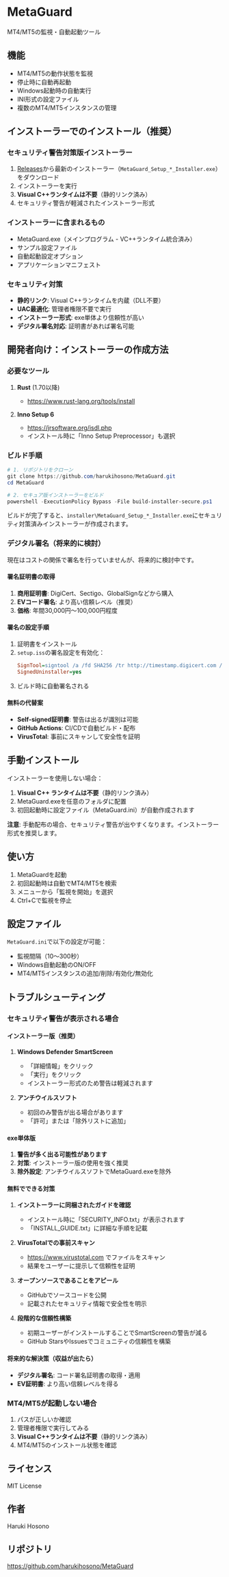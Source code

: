 # MetaGuard

MT4/MT5の監視・自動起動ツール

## 機能

- MT4/MT5の動作状態を監視
- 停止時に自動再起動
- Windows起動時の自動実行
- INI形式の設定ファイル
- 複数のMT4/MT5インスタンスの管理

## インストーラーでのインストール（推奨）

### セキュリティ警告対策版インストーラー

1. [Releases](https://github.com/harukihosono/MetaGuard/releases)から最新のインストーラー（`MetaGuard_Setup_*_Installer.exe`）をダウンロード
2. インストーラーを実行
3. **Visual C++ランタイムは不要**（静的リンク済み）
4. セキュリティ警告が軽減されたインストーラー形式

### インストーラーに含まれるもの

- MetaGuard.exe（メインプログラム - VC++ランタイム統合済み）
- サンプル設定ファイル
- 自動起動設定オプション
- アプリケーションマニフェスト

### セキュリティ対策

- **静的リンク**: Visual C++ランタイムを内蔵（DLL不要）
- **UAC最適化**: 管理者権限不要で実行
- **インストーラー形式**: exe単体より信頼性が高い
- **デジタル署名対応**: 証明書があれば署名可能

## 開発者向け：インストーラーの作成方法

### 必要なツール

1. **Rust** (1.70以降)
   - https://www.rust-lang.org/tools/install

2. **Inno Setup 6**
   - https://jrsoftware.org/isdl.php
   - インストール時に「Inno Setup Preprocessor」も選択

### ビルド手順

```powershell
# 1. リポジトリをクローン
git clone https://github.com/harukihosono/MetaGuard.git
cd MetaGuard

# 2. セキュア版インストーラーをビルド
powershell -ExecutionPolicy Bypass -File build-installer-secure.ps1
```

ビルドが完了すると、`installer\MetaGuard_Setup_*_Installer.exe`にセキュリティ対策済みインストーラーが作成されます。

### デジタル署名（将来的に検討）

現在はコストの関係で署名を行っていませんが、将来的に検討中です。

#### 署名証明書の取得
1. **商用証明書**: DigiCert、Sectigo、GlobalSignなどから購入
2. **EVコード署名**: より高い信頼レベル（推奨）
3. **価格**: 年間30,000円～100,000円程度

#### 署名の設定手順
1. 証明書をインストール
2. `setup.iss`の署名設定を有効化：
   ```ini
   SignTool=signtool /a /fd SHA256 /tr http://timestamp.digicert.com /td SHA256 $f
   SignedUninstaller=yes
   ```
3. ビルド時に自動署名される

#### 無料の代替案
- **Self-signed証明書**: 警告は出るが識別は可能
- **GitHub Actions**: CI/CDで自動ビルド・配布
- **VirusTotal**: 事前にスキャンして安全性を証明

## 手動インストール

インストーラーを使用しない場合：

1. **Visual C++ ランタイムは不要**（静的リンク済み）
2. MetaGuard.exeを任意のフォルダに配置
3. 初回起動時に設定ファイル（MetaGuard.ini）が自動作成されます

**注意**: 手動配布の場合、セキュリティ警告が出やすくなります。インストーラー形式を推奨します。

## 使い方

1. MetaGuardを起動
2. 初回起動時は自動でMT4/MT5を検索
3. メニューから「監視を開始」を選択
4. Ctrl+Cで監視を停止

## 設定ファイル

`MetaGuard.ini`で以下の設定が可能：

- 監視間隔（10～300秒）
- Windows自動起動のON/OFF
- MT4/MT5インスタンスの追加/削除/有効化/無効化

## トラブルシューティング

### セキュリティ警告が表示される場合

#### インストーラー版（推奨）
1. **Windows Defender SmartScreen**
   - 「詳細情報」をクリック
   - 「実行」をクリック
   - インストーラー形式のため警告は軽減されます

2. **アンチウイルスソフト**
   - 初回のみ警告が出る場合があります
   - 「許可」または「除外リストに追加」

#### exe単体版
1. **警告が多く出る可能性があります**
2. **対策**: インストーラー版の使用を強く推奨
3. **除外設定**: アンチウイルスソフトでMetaGuard.exeを除外

#### 無料でできる対策

1. **インストーラーに同梱されたガイドを確認**
   - インストール時に「SECURITY_INFO.txt」が表示されます
   - 「INSTALL_GUIDE.txt」に詳細な手順を記載

2. **VirusTotalでの事前スキャン**
   - https://www.virustotal.com でファイルをスキャン
   - 結果をユーザーに提示して信頼性を証明

3. **オープンソースであることをアピール**
   - GitHubでソースコードを公開
   - 記載されたセキュリティ情報で安全性を明示

4. **段階的な信頼性構築**
   - 初期ユーザーがインストールすることでSmartScreenの警告が減る
   - GitHub StarsやIssuesでコミュニティの信頼性を構築

#### 将来的な解決策（収益が出たら）
- **デジタル署名**: コード署名証明書の取得・適用
- **EV証明書**: より高い信頼レベルを得る

### MT4/MT5が起動しない場合

1. パスが正しいか確認
2. 管理者権限で実行してみる
3. **Visual C++ランタイムは不要**（静的リンク済み）
4. MT4/MT5のインストール状態を確認

## ライセンス

MIT License

## 作者

Haruki Hosono

## リポジトリ

https://github.com/harukihosono/MetaGuard